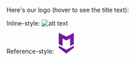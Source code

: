 Here's our logo (hover to see the title text):

Inline-style: 
![alt text](<img width="142" alt="Screenshot 2024-03-04 at 11 41 13 PM" src="https://github.com/mblicks/Portfolio/assets/144485844/deec1543-d3b5-4111-8d21-b701d8133476">
 "Logo Title Text 1")

Reference-style: 
![alt text][logo]

[logo]: https://github.com/adam-p/markdown-here/raw/master/src/common/images/icon48.png "Logo Title Text 2"
